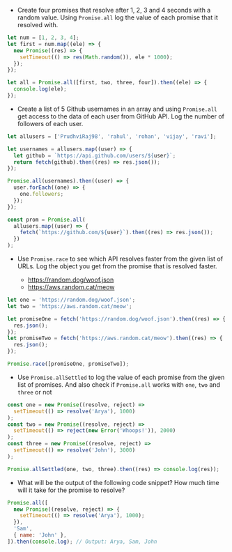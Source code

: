 - Create four promises that resolve after 1, 2, 3 and 4 seconds with a random value. Using `Promise.all` log the value of each promise that it resolved with.

```js
let num = [1, 2, 3, 4];
let first = num.map((ele) => {
  new Promise((res) => {
    setTimeout(() => res(Math.random()), ele * 1000);
  });
});

let all = Promise.all([first, two, three, four]).then((ele) => {
  console.log(ele);
});
```

- Create a list of 5 Github usernames in an array and using `Promise.all` get access to the data of each user from GitHub API. Log the number of followers of each user.

```js
let allusers = ['PrudhviRaj98', 'rahul', 'rohan', 'vijay', 'ravi'];

let usernames = allusers.map((user) => {
  let github = `https://api.github.com/users/${user}`;
  return fetch(github).then((res) => res.json());
});

Promise.all(usernames).then((user) => {
  user.forEach((one) => {
    one.followers;
  });
});

const prom = Promise.all(
  allusers.map((user) => {
    fetch(`https://github.com/${user}`).then((res) => res.json());
  })
);
```

- Use `Promise.race` to see which API resolves faster from the given list of URLs. Log the object you get from the promise that is resolved faster.

  - https://random.dog/woof.json
  - https://aws.random.cat/meow

```js
let one = 'https://random.dog/woof.json';
let two = 'https://aws.random.cat/meow';

let promiseOne = fetch('https://random.dog/woof.json').then((res) => {
  res.json();
});
let promiseTwo = fetch('https://aws.random.cat/meow').then((res) => {
  res.json();
});

Promise.race([promiseOne, promiseTwo]);
```

- Use `Promise.allSettled` to log the value of each promise from the given list of promises. And also check if `Promise.all` works with `one`, `two` and `three` or not

```js
const one = new Promise((resolve, reject) =>
  setTimeout(() => resolve('Arya'), 1000)
);
const two = new Promise((resolve, reject) =>
  setTimeout(() => reject(new Error('Whoops!')), 2000)
);
const three = new Promise((resolve, reject) =>
  setTimeout(() => resolve('John'), 3000)
);

Promise.allSettled(one, two, three).then((res) => console.log(res));
```

- What will be the output of the following code snippet? How much time will it take for the promise to resolve?

```js
Promise.all([
  new Promise((resolve, reject) => {
    setTimeout(() => resolve('Arya'), 1000);
  }),
  'Sam',
  { name: 'John' },
]).then(console.log); // Output: Arya, Sam, John
```
